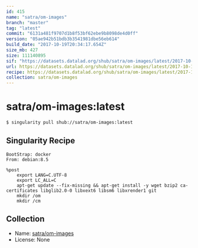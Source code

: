 ```yaml
---
id: 415
name: "satra/om-images"
branch: "master"
tag: "latest"
commit: "6131a481f9707d1b8f53bf62ebe9b8098de4d0ff"
version: "05ae942b51bdb3b3541981dbe56eb614"
build_date: "2017-10-19T20:34:17.654Z"
size_mb: 427
size: 111140895
sif: "https://datasets.datalad.org/shub/satra/om-images/latest/2017-10-19-6131a481-05ae942b/05ae942b51bdb3b3541981dbe56eb614.simg"
url: https://datasets.datalad.org/shub/satra/om-images/latest/2017-10-19-6131a481-05ae942b/
recipe: https://datasets.datalad.org/shub/satra/om-images/latest/2017-10-19-6131a481-05ae942b/Singularity
collection: satra/om-images
---
```


# satra/om-images:latest

```bash
$ singularity pull shub://satra/om-images:latest
```

## Singularity Recipe

```singularity
BootStrap: docker
From: debian:8.5

%post
    export LANG=C.UTF-8
    export LC_ALL=C
    apt-get update --fix-missing && apt-get install -y wget bzip2 ca-certificates libglib2.0-0 libxext6 libsm6 libxrender1 git
    mkdir /om
    mkdir /cm
```

## Collection

 - Name: [satra/om-images](https://github.com/satra/om-images)
 - License: None

